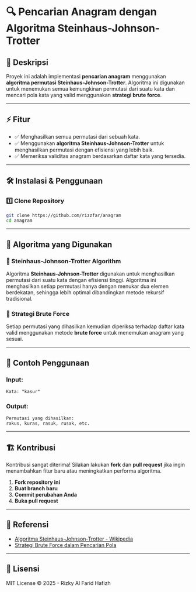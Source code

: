# 🔍 Pencarian Anagram dengan Algoritma Steinhaus-Johnson-Trotter

## 📌 Deskripsi
Proyek ini adalah implementasi **pencarian anagram** menggunakan **algoritma permutasi Steinhaus-Johnson-Trotter**. Algoritma ini digunakan untuk menemukan semua kemungkinan permutasi dari suatu kata dan mencari pola kata yang valid menggunakan **strategi brute force**.

---

## ⚡ Fitur
- ✅ Menghasilkan semua permutasi dari sebuah kata.
- ✅ Menggunakan **algoritma Steinhaus-Johnson-Trotter** untuk menghasilkan permutasi dengan efisiensi yang lebih baik.
- ✅ Memeriksa validitas anagram berdasarkan daftar kata yang tersedia.
---

## 🛠️ Instalasi & Penggunaan
### **1️⃣ Clone Repository**
```sh
git clone https://github.com/rizzfar/anagram
cd anagram
```
---

## 🔬 Algoritma yang Digunakan
### **📌 Steinhaus-Johnson-Trotter Algorithm**
Algoritma **Steinhaus-Johnson-Trotter** digunakan untuk menghasilkan permutasi dari suatu kata dengan efisiensi tinggi. Algoritma ini menghasilkan setiap permutasi hanya dengan menukar dua elemen berdekatan, sehingga lebih optimal dibandingkan metode rekursif tradisional.

### **📌 Strategi Brute Force**
Setiap permutasi yang dihasilkan kemudian diperiksa terhadap daftar kata valid menggunakan metode **brute force** untuk menemukan anagram yang sesuai.

---

## 📖 Contoh Penggunaan
### **Input:**
```
Kata: "kasur"
```

### **Output:**
```
Permutasi yang dihasilkan:
rakus, kuras, rasuk, rusak, etc.
```

---

## 🏗️ Kontribusi
Kontribusi sangat diterima! Silakan lakukan **fork** dan **pull request** jika ingin menambahkan fitur baru atau meningkatkan performa algoritma.

1. **Fork repository ini**
2. **Buat branch baru**
3. **Commit perubahan Anda**
4. **Buka pull request**

---

## 🔗 Referensi
- [Algoritma Steinhaus-Johnson-Trotter - Wikipedia](https://en.wikipedia.org/wiki/Steinhaus–Johnson–Trotter_algorithm)
- [Strategi Brute Force dalam Pencarian Pola](https://en.wikipedia.org/wiki/Brute-force_search)

---

## 📜 Lisensi
MIT License © 2025 - Rizky Al Farid Hafizh
